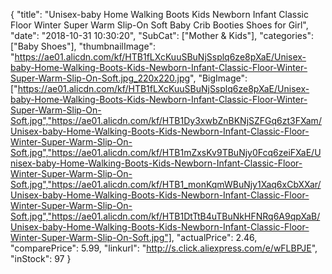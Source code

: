 {
	"title": "Unisex-baby Home Walking Boots Kids Newborn Infant Classic Floor Winter Super Warm Slip-On Soft Baby Crib Booties Shoes for Girl",
	"date": "2018-10-31 10:30:20",
	"SubCat": ["Mother & Kids"],
	"categories": ["Baby Shoes"],
	"thumbnailImage": "https://ae01.alicdn.com/kf/HTB1fLXcKuuSBuNjSsplq6ze8pXaE/Unisex-baby-Home-Walking-Boots-Kids-Newborn-Infant-Classic-Floor-Winter-Super-Warm-Slip-On-Soft.jpg_220x220.jpg",
	"BigImage": ["https://ae01.alicdn.com/kf/HTB1fLXcKuuSBuNjSsplq6ze8pXaE/Unisex-baby-Home-Walking-Boots-Kids-Newborn-Infant-Classic-Floor-Winter-Super-Warm-Slip-On-Soft.jpg","https://ae01.alicdn.com/kf/HTB1Dy3xwbZnBKNjSZFGq6zt3FXam/Unisex-baby-Home-Walking-Boots-Kids-Newborn-Infant-Classic-Floor-Winter-Super-Warm-Slip-On-Soft.jpg","https://ae01.alicdn.com/kf/HTB1mZxsKv9TBuNjy0Fcq6zeiFXaE/Unisex-baby-Home-Walking-Boots-Kids-Newborn-Infant-Classic-Floor-Winter-Super-Warm-Slip-On-Soft.jpg","https://ae01.alicdn.com/kf/HTB1_monKqmWBuNjy1Xaq6xCbXXar/Unisex-baby-Home-Walking-Boots-Kids-Newborn-Infant-Classic-Floor-Winter-Super-Warm-Slip-On-Soft.jpg","https://ae01.alicdn.com/kf/HTB1DtTtB4uTBuNkHFNRq6A9qpXaB/Unisex-baby-Home-Walking-Boots-Kids-Newborn-Infant-Classic-Floor-Winter-Super-Warm-Slip-On-Soft.jpg"],
	"actualPrice": 2.46,
	"comparePrice": 5.99,
	"linkurl": "http://s.click.aliexpress.com/e/wFLBPJE",
	"inStock": 97
}
